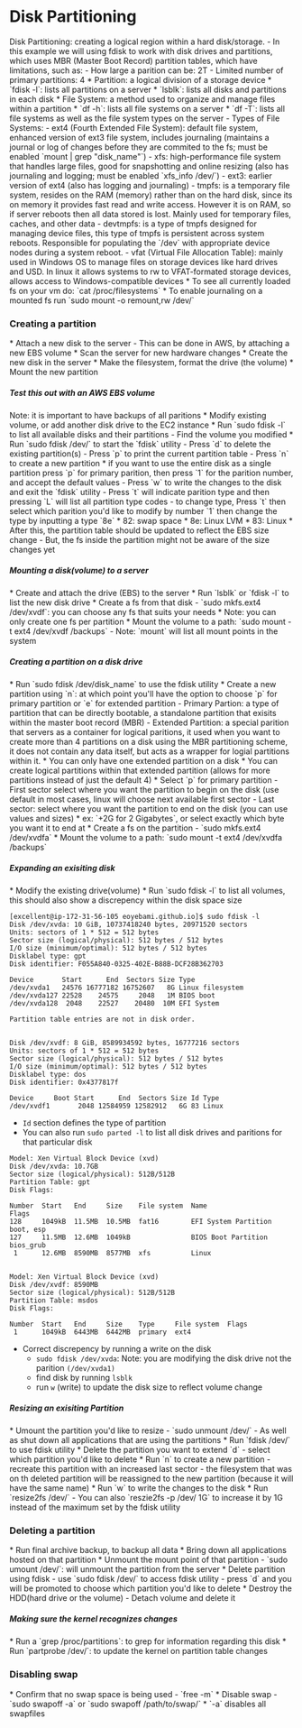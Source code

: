 <h1>Disk Partitioning</h1>
Disk Partitioning: creating a logical region within a hard disk/storage.
- In this example we will using fdisk to work with disk drives and partitions, which uses MBR (Master Boot Record) partition tables, which have limitations, such as:
  - How large a parition can be: 2T
  - Limited number of primary partitions: 4
* Partition: a logical division of a storage device
  * `fdisk -l`: lists all partitions on a server
  * `lsblk`: lists all disks and partitions in each disk
* File System: a method used to organize and manage files within a partition
  * `df -h`: lists all file systems on a server
  * `df -T`: lists all file systems as well as the file system types on the server
  - Types of File Systems:
    - ext4 (Fourth Extended File System): default file system, enhanced version of ext3 file system, includes journaling (maintains a journal or log of changes before they are commited to the fs; must be enabled `mount | grep "disk_name"`)
    - xfs: high-performance file system that handles large files, good for snapshotting and online resizing (also has journaling and logging; must be enabled `xfs_info /dev/<disk_name>`)
    - ext3: earlier version of ext4 (also has logging and journaling)
    - tmpfs: is a temporary file system, resides on the RAM (memory) rather than on the hard disk, since its on memory it provides fast read and write access. However it is on RAM, so if server reboots then all data stored is lost. Mainly used for temporary files, caches, and other data
    - devtmpfs: is a type of tmpfs designed for managing device files, this type of tmpfs is persistent across system reboots. Responsible for populating the `/dev` with appropriate device nodes during a system reboot. 
    - vfat (Virtual File Allocation Table): mainly used in Windows OS to manage files on storage devices like hard drives and USD. In linux it allows systems to rw to VFAT-formated storage devices, allows access to Windows-compatible devices
  * To see all currently loaded fs on your vm do: `cat /proc/filesystems`
  * To enable journaling on a mounted fs run `sudo mount -o remount,rw /dev/<disk_name>`
<h3>Creating a partition</h3>
* Attach a new disk to the server
  - This can be done in AWS, by attaching a new EBS volume
* Scan the server for new hardware changes
* Create the new disk in the server
* Make the filesystem, format the drive (the volume)
* Mount the new partition
<h5>Test this out with an AWS EBS volume</h5>
Note: it is important to have backups of all paritions
* Modify existing volume, or add another disk drive to the EC2 instance
* Run `sudo fdisk -l` to list all available disks and their partitions
  - Find the volume you modified
* Run `sudo fdisk /dev/<disk_name>` to start the `fdisk` utility
  - Press `d` to delete the existing partition(s)
  - Press `p` to print the current partition table
  - Press `n` to create a new partition
    * if you want to use the entire disk as a single partition press `p` for primary parition, then press `1` for the parition number, and accept the default values
  - Press `w` to write the changes to the disk and exit the `fdisk` utility
  - Press `t` will indicate parition type and then pressing `L` will list all partition type codes
    - to change type, Press `t` then select which parition you'd like to modify by number `1` then change the type by inputting a type `8e`
    * 82: swap space
    * 8e: Linux LVM
    * 83: Linux 
* After this, the partition table should be updated to reflect the EBS size change
  - But, the fs inside the partition might not be aware of the size changes yet
<h5>Mounting a disk(volume) to a server</h5>
* Create and attach the drive (EBS) to the server
* Run `lsblk` or `fdisk -l` to list the new disk drive
* Create a fs from that disk 
  - `sudo mkfs.ext4 /dev/xvdf`: you can choose any fs that suits your needs
    * Note: you can only create one fs per partition
* Mount the volume to a path: `sudo mount -t ext4 /dev/xvdf /backups`
  - Note: `mount` will list all mount points in the system
<h5>Creating a partition on a disk drive</h5>
* Run `sudo fdisk /dev/disk_name` to use the fdisk utility
* Create a new partition using `n`: at which point you'll have the option to choose `p` for primary partition or `e` for extended partition
  - Primary Partion: a type of partition that can be directly bootable, a standalone partition that exisits within the master boot record (MBR)
  - Extended Partition: a special parition that servers as a container for logical paritions, it used when you want to create more than 4 partitions on a disk using the MBR partitioning scheme, it does not contain any data itself, but acts as a wrapper for logial partitions within it. 
    * You can only have one extended partition on a disk
    * You can create logical partitions within that extended partition (allows for more partitions instead of just the default 4)
* Select `p` for primary partition
  - First sector select where you want the partition to begin on the disk (use default in most cases, linux will choose next available first sector
  - Last sector: select where you want the partition to end on the disk (you can use values and sizes)
    * ex: `+2G for 2 Gigabytes`, or select exactly which byte you want it to end at
* Create a fs on the partition
  - `sudo mkfs.ext4 /dev/xvdfa`
* Mount the volume to a path: `sudo mount -t ext4 /dev/xvdfa /backups`
<h5>Expanding an exisiting disk</h5>
* Modify the existing drive(volume)
* Run `sudo fdisk -l` to list all volumes, this should also show a discrepency within the disk space size

```
[excellent@ip-172-31-56-105 eoyebami.github.io]$ sudo fdisk -l
Disk /dev/xvda: 10 GiB, 10737418240 bytes, 20971520 sectors
Units: sectors of 1 * 512 = 512 bytes
Sector size (logical/physical): 512 bytes / 512 bytes
I/O size (minimum/optimal): 512 bytes / 512 bytes
Disklabel type: gpt
Disk identifier: F055A840-0325-402E-B88B-DCF28B362703

Device       Start      End  Sectors Size Type
/dev/xvda1   24576 16777182 16752607   8G Linux filesystem
/dev/xvda127 22528    24575     2048   1M BIOS boot
/dev/xvda128  2048    22527    20480  10M EFI System

Partition table entries are not in disk order.


Disk /dev/xvdf: 8 GiB, 8589934592 bytes, 16777216 sectors
Units: sectors of 1 * 512 = 512 bytes
Sector size (logical/physical): 512 bytes / 512 bytes
I/O size (minimum/optimal): 512 bytes / 512 bytes
Disklabel type: dos
Disk identifier: 0x4377817f

Device     Boot Start      End  Sectors Size Id Type
/dev/xvdf1       2048 12584959 12582912   6G 83 Linux
```

  - `Id` section defines the type of partition
  - You can also run `sudo parted -l` to list all disk drives and paritions for that particular disk

```
Model: Xen Virtual Block Device (xvd)
Disk /dev/xvda: 10.7GB
Sector size (logical/physical): 512B/512B
Partition Table: gpt
Disk Flags:

Number  Start   End     Size    File system  Name                  Flags
128     1049kB  11.5MB  10.5MB  fat16        EFI System Partition  boot, esp
127     11.5MB  12.6MB  1049kB               BIOS Boot Partition   bios_grub
 1      12.6MB  8590MB  8577MB  xfs          Linux


Model: Xen Virtual Block Device (xvd)
Disk /dev/xvdf: 8590MB
Sector size (logical/physical): 512B/512B
Partition Table: msdos
Disk Flags:

Number  Start   End     Size    Type     File system  Flags
 1      1049kB  6443MB  6442MB  primary  ext4
```

* Correct discrepency by running a write on the disk
  - `sudo fdisk /dev/xvda`: Note: you are modifying the disk drive not the parition `(/dev/xvda1)`
  - find disk by running `lsblk`
  - run `w` (write) to update the disk size to reflect volume change
<h5>Resizing an exisiting Partition</h5>
* Umount the partition you'd like to resize
  - `sudo unmount /dev/<disk_name>`
  - As well as shut down all applications that are using the partitions
* Run `fdisk /dev/<disk_name>` to use fdisk utility 
* Delete the partition you want to extend `d`
  - select which partition you'd like to delete
* Run `n` to create a new partition
  - recreate this partition with an increased last sector
  - the filesystem that was on th deleted partition will be reassigned to the new partition (because it will have the same name)
* Run `w` to write the changes to the disk 
* Run `resize2fs /dev/<partition_name>` 
  - You can also `reszie2fs -p /dev/<partition_name> 1G` to increase it by 1G instead of the maximum set by the fdisk utility
<h3>Deleting a partition</h3>
* Run final archive backup, to backup all data
* Bring down all applications hosted on that partition
* Unmount the mount point of that partition
  - `sudo umount /dev/<disk_name>`: will unmount the partition from the server
* Delete partition using fdisk
  - use `sudo fdisk /dev/<disk_name>` to access fdisk utility
  - press `d` and you will be promoted to choose which partition you'd like to delete
* Destroy the HDD(hard drive or the volume) 
  - Detach volume and delete it
<h5>Making sure the kernel recognizes changes</h5>
* Run a `grep <disk_name> /proc/partitions`: to grep for information regarding this disk
* Run `partprobe /dev/<disk_name>`: to update the kernel on partition table changes 
<h3>Disabling swap</h3>
* Confirm that no swap space is being used
  - `free -m`
* Disable swap
  - `sudo swapoff -a` or `sudo swapoff /path/to/swap/`
    * `-a` disables all swapfiles
